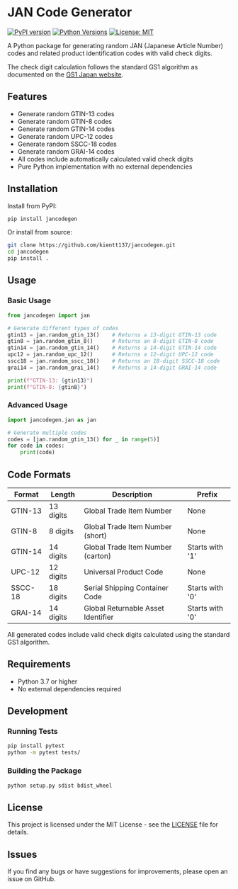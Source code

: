 # JAN Code Generator

[![PyPI version](https://badge.fury.io/py/jancodegen.svg)](https://pypi.org/project/jancodegen/)
[![Python Versions](https://img.shields.io/pypi/pyversions/jancodegen.svg)](https://pypi.org/project/jancodegen/)
[![License: MIT](https://img.shields.io/badge/License-MIT-yellow.svg)](https://opensource.org/licenses/MIT)

A Python package for generating random JAN (Japanese Article Number) codes and related product identification codes with valid check digits.

The check digit calculation follows the standard GS1 algorithm as documented on the [GS1 Japan website](https://www.gs1jp.org/code/jan/check_digit.html).

## Features

- Generate random GTIN-13 codes
- Generate random GTIN-8 codes
- Generate random GTIN-14 codes
- Generate random UPC-12 codes
- Generate random SSCC-18 codes
- Generate random GRAI-14 codes
- All codes include automatically calculated valid check digits
- Pure Python implementation with no external dependencies

## Installation

Install from PyPI:

```bash
pip install jancodegen
```

Or install from source:

```bash
git clone https://github.com/kientt137/jancodegen.git
cd jancodegen
pip install .
```

## Usage

### Basic Usage

```python
from jancodegen import jan

# Generate different types of codes
gtin13 = jan.random_gtin_13()    # Returns a 13-digit GTIN-13 code
gtin8 = jan.random_gtin_8()      # Returns an 8-digit GTIN-8 code
gtin14 = jan.random_gtin_14()    # Returns a 14-digit GTIN-14 code
upc12 = jan.random_upc_12()      # Returns a 12-digit UPC-12 code
sscc18 = jan.random_sscc_18()    # Returns an 18-digit SSCC-18 code
grai14 = jan.random_grai_14()    # Returns a 14-digit GRAI-14 code

print(f"GTIN-13: {gtin13}")
print(f"GTIN-8: {gtin8}")
```

### Advanced Usage

```python
import jancodegen.jan as jan

# Generate multiple codes
codes = [jan.random_gtin_13() for _ in range(5)]
for code in codes:
    print(code)
```

## Code Formats

| Format | Length | Description | Prefix |
|--------|--------|-------------|---------|
| GTIN-13 | 13 digits | Global Trade Item Number | None |
| GTIN-8 | 8 digits | Global Trade Item Number (short) | None |
| GTIN-14 | 14 digits | Global Trade Item Number (carton) | Starts with '1' |
| UPC-12 | 12 digits | Universal Product Code | None |
| SSCC-18 | 18 digits | Serial Shipping Container Code | Starts with '0' |
| GRAI-14 | 14 digits | Global Returnable Asset Identifier | Starts with '0' |

All generated codes include valid check digits calculated using the standard GS1 algorithm.

## Requirements

- Python 3.7 or higher
- No external dependencies required

## Development

### Running Tests

```bash
pip install pytest
python -m pytest tests/
```

### Building the Package

```bash
python setup.py sdist bdist_wheel
```

## License

This project is licensed under the MIT License - see the [LICENSE](LICENSE) file for details.

## Issues

If you find any bugs or have suggestions for improvements, please open an issue on GitHub.
